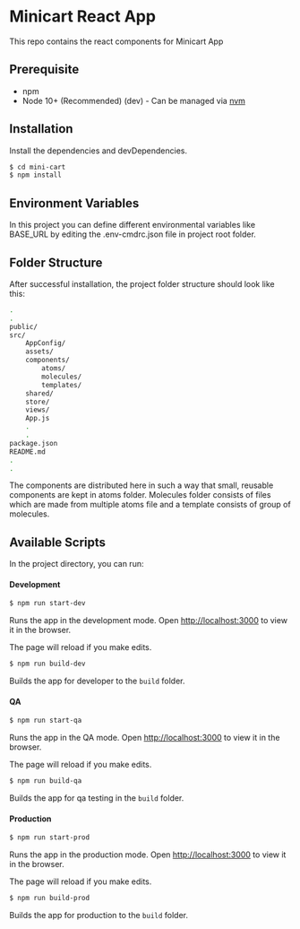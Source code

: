 # Minicart React App

This repo contains the react components for Minicart App

## Prerequisite

- npm
- Node 10+ (Recommended) (dev) - Can be managed via [nvm](https://github.com/creationix/nvm)

## Installation

Install the dependencies and devDependencies.

```sh
$ cd mini-cart
$ npm install
```

## Environment Variables

In this project you can define different environmental variables like BASE_URL by editing the .env-cmdrc.json file in project root folder.

## Folder Structure

After successful installation, the project folder structure should look like this:

```sh
.
.
public/
src/
    AppConfig/
    assets/
    components/
        atoms/
        molecules/
        templates/
    shared/
    store/
    views/
    App.js
    .
    .
package.json
README.md
.
.
```

The components are distributed here in such a way that small, reusable components are kept in atoms folder. Molecules folder consists of files which are made from multiple atoms file and a template consists of group of molecules.

## Available Scripts

In the project directory, you can run:

#### Development

```sh
$ npm run start-dev
```

Runs the app in the development mode.
Open [http://localhost:3000](http://localhost:3000) to view it in the browser.

The page will reload if you make edits.

```sh
$ npm run build-dev
```

Builds the app for developer to the `build` folder.

#### QA

```sh
$ npm run start-qa
```

Runs the app in the QA mode.
Open [http://localhost:3000](http://localhost:3000) to view it in the browser.

The page will reload if you make edits.

```sh
$ npm run build-qa
```

Builds the app for qa testing in the `build` folder.

#### Production

```sh
$ npm run start-prod
```

Runs the app in the production mode.
Open [http://localhost:3000](http://localhost:3000) to view it in the browser.

The page will reload if you make edits.

```sh
$ npm run build-prod
```

Builds the app for production to the `build` folder.
